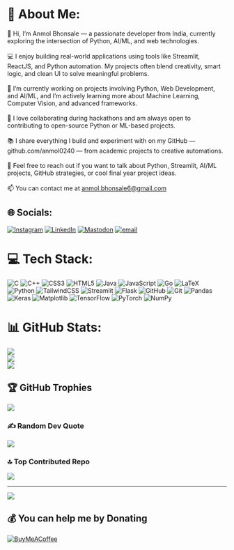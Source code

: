 # 💫 About Me:
👋 Hi, I’m Anmol Bhonsale — a passionate developer from India, currently exploring the intersection of Python, AI/ML, and web technologies.<br><br>💻 I enjoy building real-world applications using tools like Streamlit, ReactJS, and Python automation. My projects often blend creativity, smart logic, and clean UI to solve meaningful problems.<br><br>🚀 I’m currently working on projects involving Python, Web Development, and AI/ML, and I’m actively learning more about Machine Learning, Computer Vision, and advanced frameworks.<br><br>🤝 I love collaborating during hackathons and am always open to contributing to open-source Python or ML-based projects.<br><br>📚 I share everything I build and experiment with on my GitHub — github.com/anmol0240 — from academic projects to creative automations.<br><br>💬 Feel free to reach out if you want to talk about Python, Streamlit, AI/ML projects, GitHub strategies, or cool final year project ideas.<br><br>📫 You can contact me at anmol.bhonsale6@gmail.com


## 🌐 Socials:
[![Instagram](https://img.shields.io/badge/Instagram-%23E4405F.svg?logo=Instagram&logoColor=white)](https://instagram.com/ft_.anmol) [![LinkedIn](https://img.shields.io/badge/LinkedIn-%230077B5.svg?logo=linkedin&logoColor=white)](https://linkedin.com/in/www.linkedin.com/in/anmol-bhonsale-5148332a1) [![Mastodon](https://img.shields.io/badge/-MASTODON-%232B90D9?logo=mastodon&logoColor=white)](https://mastodon.social/@Anmol) [![email](https://img.shields.io/badge/Email-D14836?logo=gmail&logoColor=white)](mailto:anmol.bhonsale6@gmail.com) 

# 💻 Tech Stack:
![C](https://img.shields.io/badge/c-%2300599C.svg?style=plastic&logo=c&logoColor=white) ![C++](https://img.shields.io/badge/c++-%2300599C.svg?style=plastic&logo=c%2B%2B&logoColor=white) ![CSS3](https://img.shields.io/badge/css3-%231572B6.svg?style=plastic&logo=css3&logoColor=white) ![HTML5](https://img.shields.io/badge/html5-%23E34F26.svg?style=plastic&logo=html5&logoColor=white) ![Java](https://img.shields.io/badge/java-%23ED8B00.svg?style=plastic&logo=openjdk&logoColor=white) ![JavaScript](https://img.shields.io/badge/javascript-%23323330.svg?style=plastic&logo=javascript&logoColor=%23F7DF1E) ![Go](https://img.shields.io/badge/go-%2300ADD8.svg?style=plastic&logo=go&logoColor=white) ![LaTeX](https://img.shields.io/badge/latex-%23008080.svg?style=plastic&logo=latex&logoColor=white) ![Python](https://img.shields.io/badge/python-3670A0?style=plastic&logo=python&logoColor=ffdd54) ![TailwindCSS](https://img.shields.io/badge/tailwindcss-%2338B2AC.svg?style=plastic&logo=tailwind-css&logoColor=white) ![Streamlit](https://img.shields.io/badge/Streamlit-%23FE4B4B.svg?style=plastic&logo=streamlit&logoColor=white) ![Flask](https://img.shields.io/badge/flask-%23000.svg?style=plastic&logo=flask&logoColor=white) ![GitHub](https://img.shields.io/badge/github-%23121011.svg?style=plastic&logo=github&logoColor=white) ![Git](https://img.shields.io/badge/git-%23F05033.svg?style=plastic&logo=git&logoColor=white) ![Pandas](https://img.shields.io/badge/pandas-%23150458.svg?style=plastic&logo=pandas&logoColor=white) ![Keras](https://img.shields.io/badge/Keras-%23D00000.svg?style=plastic&logo=Keras&logoColor=white) ![Matplotlib](https://img.shields.io/badge/Matplotlib-%23ffffff.svg?style=plastic&logo=Matplotlib&logoColor=black) ![TensorFlow](https://img.shields.io/badge/TensorFlow-%23FF6F00.svg?style=plastic&logo=TensorFlow&logoColor=white) ![PyTorch](https://img.shields.io/badge/PyTorch-%23EE4C2C.svg?style=plastic&logo=PyTorch&logoColor=white) ![NumPy](https://img.shields.io/badge/numpy-%23013243.svg?style=plastic&logo=numpy&logoColor=white)
# 📊 GitHub Stats:
![](https://github-readme-stats.vercel.app/api?username=Anmol0240&theme=dark&hide_border=false&include_all_commits=false&count_private=false)<br/>
![](https://nirzak-streak-stats.vercel.app/?user=Anmol0240&theme=dark&hide_border=false)<br/>
![](https://github-readme-stats.vercel.app/api/top-langs/?username=Anmol0240&theme=dark&hide_border=false&include_all_commits=false&count_private=false&layout=compact)

## 🏆 GitHub Trophies
![](https://github-profile-trophy.vercel.app/?username=Anmol0240&theme=radical&no-frame=false&no-bg=false&margin-w=4)

### ✍️ Random Dev Quote
![](https://quotes-github-readme.vercel.app/api?type=vetical&theme=radical)

### 🔝 Top Contributed Repo
![](https://github-contributor-stats.vercel.app/api?username=Anmol0240&limit=5&theme=dark&combine_all_yearly_contributions=true)

---
[![](https://visitcount.itsvg.in/api?id=Anmol0240&icon=0&color=0)](https://visitcount.itsvg.in)

  ## 💰 You can help me by Donating
  [![BuyMeACoffee](https://img.shields.io/badge/Buy%20Me%20a%20Coffee-ffdd00?style=for-the-badge&logo=buy-me-a-coffee&logoColor=black)](https://buymeacoffee.com/anmolbhonsz) 

  
<!-- Proudly created with GPRM ( https://gprm.itsvg.in ) -->
